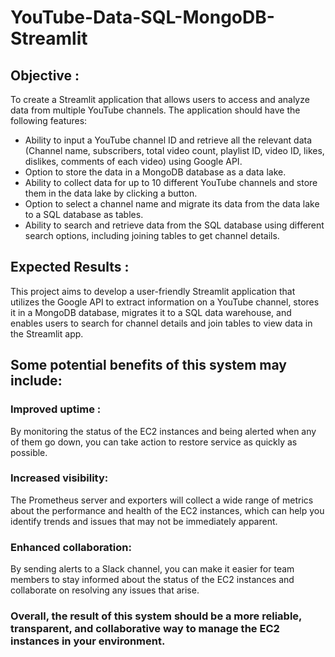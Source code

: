 # YouTube-Data-SQL-MongoDB-Streamlit
## Objective :
 To create a Streamlit application that allows users to access and analyze data from multiple YouTube channels. The application should have the following features:
  
  
- Ability to input a YouTube channel ID and retrieve all the relevant data (Channel name, subscribers, total video count, playlist ID, video ID, likes, dislikes,   comments of each video) using Google API.
- Option to store the data in a MongoDB database as a data lake.
- Ability to collect data for up to 10 different YouTube channels and store them in the data lake by clicking a button.
- Option to select a channel name and migrate its data from the data lake to a SQL database as tables.
- Ability to search and retrieve data from the SQL database using different search options, including joining tables to get channel details.


## Expected Results : 
This project aims to develop a user-friendly Streamlit application that utilizes the Google API to extract information on a YouTube channel, stores it in a MongoDB database, migrates it to a SQL data warehouse, and enables users to search for channel details and join tables to view data in the Streamlit app.

## Some potential benefits of this system may include: 
### Improved uptime :
By monitoring the status of the EC2 instances and being alerted when any of them go down, you can take action to restore service as quickly as possible. 
### Increased visibility:
The Prometheus server and exporters will collect a wide range of metrics about the performance and health of the EC2 instances, which can help you identify trends and issues that may not be immediately apparent. 
### Enhanced collaboration:
By sending alerts to a Slack channel, you can make it easier for team members to stay informed about the status of the EC2 instances and collaborate on resolving any issues that arise. 
### Overall, the result of this system should be a more reliable, transparent, and collaborative way to manage the EC2 instances in your environment.
